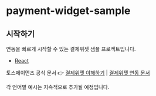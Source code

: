 # payment-widget-sample

## 시작하기

연동을 빠르게 시작할 수 있는 결제위젯 샘플 프로젝트입니다. 

- [React](https://github.com/tosspayments/payment-widget-sample/tree/main/react)

토스페이먼츠 공식 문서 👉 [결제위젯 이해하기](https://docs.tosspayments.com/guides/payment-widget/overview) | [결제위젯 연동 문서](https://docs.tosspayments.com/guides/payment-widget/integration)

각 언어별 예시는 지속적으로 추가될 예정입니다.
